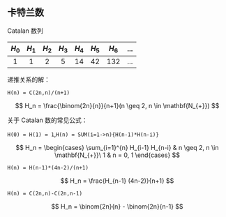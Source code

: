 ## 卡特兰数

Catalan 数列

| $H_0$ | $H_1$ | $H_2$ | $H_3$ | $H_4$ | $H_5$ | $H_6$ | ... |
| :---: | :---: | :---: | :---: | :---: | :---: | :---: | :-: |
|   1   |   1   |   2   |   5   |   14  |   42  |  132  | ... |

递推关系的解：

`H(n) = C(2n,n)/(n+1)`

$$
H_n = \frac{\binom{2n}{n}}{n+1}(n \geq 2, n \in \mathbf{N_{+}})
$$

关于 Catalan 数的常见公式：

`H(0) = H(1) = 1`,`H(n) = SUM(i=1->n){H(n-1)*H(n-i)}`

$$ H_n = \begin{cases} \sum_{i=1}^{n} H_{i-1} H_{n-i} & n \geq 2, n \in \mathbf{N_{+}}\ 1 & n = 0, 1 \end{cases} $$

`H(n) = H(n-1)*(4n-2)/(n+1)`

$$ H_n = \frac{H_{n-1} (4n-2)}{n+1} $$

`H(n) = C(2n,n)-C(2n,n-1)`

$$ H_n = \binom{2n}{n} - \binom{2n}{n-1} $$